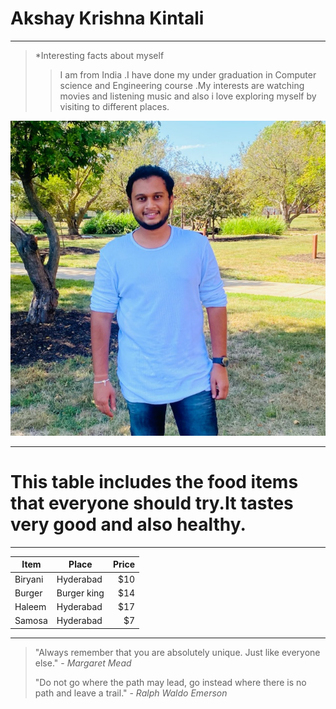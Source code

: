# Akshay Krishna Kintali
---
>*Interesting facts about myself
>>I am from India .I have done my under graduation in Computer science and Engineering course .My interests are  watching movies and listening music and also i love exploring myself by visiting to different places.

![Mypicture](akshaykrishnaa.jpg)

---

# This table includes the food items that everyone should try.It tastes very good and also healthy.
---
| Item | Place | Price |
| ---| ---| ---: |
| Biryani | Hyderabad | $10 |
| Burger | Burger king | $14 |
| Haleem |  Hyderabad | $17 |
| Samosa | Hyderabad | $7 |

---

>"Always remember that you are absolutely unique. Just like everyone else." - *Margaret Mead*
>
>"Do not go where the path may lead, go instead where there is no path and leave a trail." - *Ralph Waldo Emerson*












